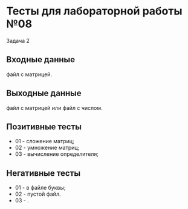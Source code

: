 # Тесты для лабораторной работы №08
Задача 2

## Входные данные
файл с матрицей.

## Выходные данные
файл с матрицей или файл с числом.

## Позитивные тесты
 - 01 - сложение матриц;
 - 02 - умножение матриц;
 - 03 - вычисление определителя;

## Негативные тесты
 - 01 - в файле буквы;
 - 02 - пустой файл.
 - 03 - .